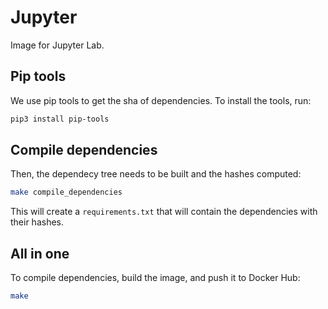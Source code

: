 # Jupyter

Image for Jupyter Lab.

## Pip tools

We use pip tools to get the sha of dependencies.
To install the tools, run:

```sh
pip3 install pip-tools
```

## Compile dependencies

Then, the dependecy tree needs to be built and the hashes computed:

```sh
make compile_dependencies
```

This will create a `requirements.txt` that will contain the dependencies with their hashes.

## All in one

To compile dependencies, build the image, and push it to Docker Hub:

```sh
make
```
